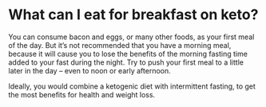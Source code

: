 # What can I eat for breakfast on keto?

You can consume bacon and eggs, or many other foods, as your first meal of the day. But it’s not recommended that you have a morning meal, because it will cause you to lose the benefits of the morning fasting time added to your fast during the night. Try to push your first meal to a little later in the day – even to noon or early afternoon.

Ideally, you would combine a ketogenic diet with intermittent fasting, to get the most benefits for health and weight loss.